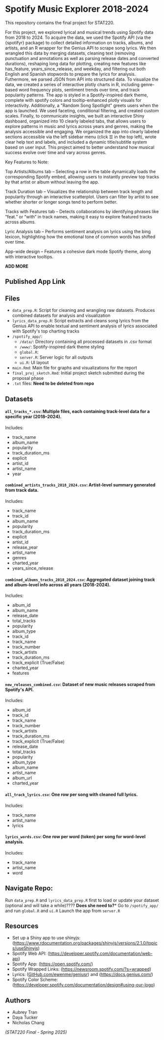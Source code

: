# Spotify Music Explorer 2018-2024
This repository contains the final project for STAT220.

For this project, we explored lyrical and musical trends using Spotify data from 2018 to 2024. To acquire the data, we used the Spotify API (via the {spotifyr} package) to collect detailed information on tracks, albums, and artists, and an R wrapper for the Genius API to scrape song lyrics. We then wrangled this data by merging datasets, cleaning text (removing punctuation and annotations as well as parsing release dates and converted durations), reshaping long data for plotting, creating new features like has_feature, years_since_release, and weekday, and filtering out both English and Spanish stopwords to prepare the lyrics for analysis. Futhermore, we parsed JSON from API into structured data. To visualize the data, we created a series of interactive plotly charts in R, including genre-based word frequency plots, sentiment trends over time, and track popularity patterns. The app is styled in a Spotify-inspired dark theme, complete with spotify colors and tooltip-enhanced plotly visuals for interactivity. Additionally, a "Random Song Spotlight" greets users when the app is launched. We used faceting, conditional filtering, and created custom scales. Finally, to communicate insights, we built an interactive Shiny dashboard, organized into 10 clearly labeled tabs, that allows users to explore patterns in music and lyrics across years and genres, making the analysis accessible and engaging. We organized the app into clearly labeled sections accessible via the left sidebar menu (click ☰ in the top left), wrote clear help text and labels, and included a dynamic title/subtitle system based on user input. This project aimed to better understand how musical success evolve over time and vary across genres.

Key Features to Note:

Top Artists/Albums tab – Selecting a row in the table dynamically loads the corresponding Spotify embed, allowing users to instantly preview top tracks by that artist or album without leaving the app.

Track Duration tab – Visualizes the relationship between track length and popularity through an interactive scatterplot. Users can filter by artist to see whether shorter or longer songs tend to perform better.

Tracks with Features tab – Detects collaborations by identifying phrases like “feat.” or “with” in track names, making it easy to explore featured tracks across albums.

Lyric Analysis tab – Performs sentiment analysis on lyrics using the bing lexicon, highlighting how the emotional tone of common words has shifted over time.

App-wide design – Features a cohesive dark mode Spotify theme, along with interactive tooltips.

**ADD MORE**

## Published App Link

## Files
- `data_prep.R`: Script for cleaning and wrangling raw datasets. Produces combined datasets for analysis and visualization
- `lyrics_data_prep.R`: Script extracts and cleans song lyrics from the Genius API to enable textual and sentiment analysis of lyrics associated with Spotify's top charting tracks
- `/spotify_app/`:
  - `/data/`: Directory containing all processed datasets in .csv format
  - `/www/`: Spotify-inspired dark theme styling
  - `global.R`: 
  - `server.R`: Server logic for all outputs
  - `ui.R`: UI layout
- `main.Rmd`: Main file for graphs and visualizations for the report
- `final_proj_sketch.Rmd`: Initial project sketch submitted during the proposal phase
- `.txt` files: **Need to be deleted from repo**

## Datasets
#### `all_tracks_*.csv`: Multiple files, each containing track-level data for a specific year (2018–2024).
Includes:
- track_name
- album_name
- popularity
- track_duration_ms
- explicit
- artist_id
- artist_name
- year

#### `combined_artists_tracks_2018_2024.csv`: Artist-level summary generated from track data.
Includes:
- track_name
- track_id
- album_name
- popularity
- track_duration_ms
- explicit
- artist_id
- release_year
- artist_name
- genres
- charted_year
- years_since_release

#### `combined_albums_tracks_2018_2024.csv`: Aggregated dataset joining track and album-level info across all years (2018-2024).
Includes:
- album_id
- album_name
- release_date
- total_tracks
- popularity
- album_type
- track_id
- track_name
- track_number
- track_artists
- track_duration_ms
- track_explicit (True/False)
- charted_year
- features

#### `new_releases_combined.csv`: Dataset of new music releases scraped from Spotify's API.
Includes:
- album_id
- track_id
- track_name
- track_number
- track_artists
- track_duration_ms
- track_explicit (True/False)
- release_date
- total_tracks
- popularity
- album_type
- album_name
- artist_name
- album_url
- charted_year

#### `all_track_lyrics.csv`: One row per song with cleaned full lyrics.
Includes:
- track_name
- artist_name
- lyrics

#### `lyrics_words.csv`: One row per word (token) per song for word-level analysis.
Includes:
- track_name
- artist_name
- word

## Navigate Repo:
Run `data_prep.R` and `lyrics_data_prep.R` first to load or update your dataset (optional and will take a while)???? **Does she need to?***
Go to `/spotify_app/` and run `global.R` and `ui.R`
Launch the app from `server.R`

## Resources
- Set up a Shiny app to use shinyjs: (https://www.rdocumentation.org/packages/shinyjs/versions/2.1.0/topics/useShinyjs)
- Spotify Web API: (https://developer.spotify.com/documentation/web-api)
- Spotify App: (https://open.spotify.com/)
- Spotify Wrapped Links: (https://newsroom.spotify.com/?s=wrapped)
- Lyrics: ([GitHub.com/ewenme/geniusr](https://github.com/ewenme/geniusr)) and (https://docs.genius.com/)
- Spotify Color Scheme: (https://developer.spotify.com/documentation/design#using-our-logo)

## Authors
- Aubrey Tran
- Daya Tucker
- Nicholas Chang
  
*(STAT220 Final - Spring 2025)*

